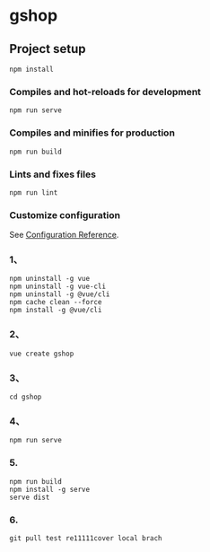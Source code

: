 # gshop

## Project setup
```
npm install
```

### Compiles and hot-reloads for development
```
npm run serve
```

### Compiles and minifies for production
```
npm run build
```

### Lints and fixes files
```
npm run lint
```

### Customize configuration
See [Configuration Reference](https://cli.vuejs.org/config/).


### 1、
```
npm uninstall -g vue
npm uninstall -g vue-cli
npm uninstall -g @vue/cli
npm cache clean --force
npm install -g @vue/cli
```

### 2、
```
vue create gshop
```

### 3、
```
cd gshop
```

### 4、
```
npm run serve
```

### 5.
```
npm run build
npm install -g serve
serve dist
```


### 6.
```
git pull test re11111cover local brach


```





